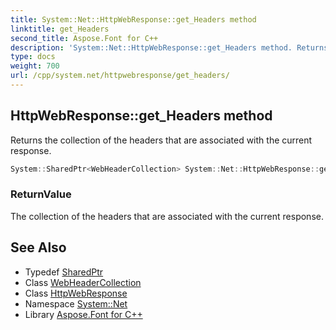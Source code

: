 ```yaml
---
title: System::Net::HttpWebResponse::get_Headers method
linktitle: get_Headers
second_title: Aspose.Font for C++
description: 'System::Net::HttpWebResponse::get_Headers method. Returns the collection of the headers that are associated with the current response in C++.'
type: docs
weight: 700
url: /cpp/system.net/httpwebresponse/get_headers/
---
```

## HttpWebResponse::get_Headers method


Returns the collection of the headers that are associated with the current response.

```cpp
System::SharedPtr<WebHeaderCollection> System::Net::HttpWebResponse::get_Headers() override
```


### ReturnValue

The collection of the headers that are associated with the current response.

## See Also

* Typedef [SharedPtr](../../../system/sharedptr/)
* Class [WebHeaderCollection](../../webheadercollection/)
* Class [HttpWebResponse](../)
* Namespace [System::Net](../../)
* Library [Aspose.Font for C++](../../../)
